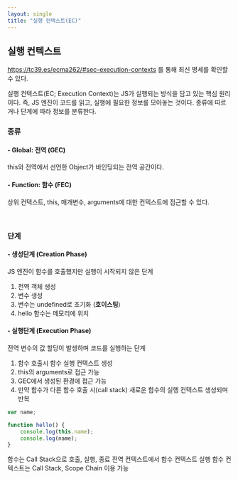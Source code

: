 ```yaml
---
layout: single
title: "실행 컨텍스트(EC)"
---
```



## 실행 컨텍스트

https://tc39.es/ecma262/#sec-execution-contexts 를 통해 최신 명세를 확인할 수 있다.

실행 컨텍스트(EC; Execution Context)는 JS가 실행되는 방식을 담고 있는 핵심 원리이다. 즉, JS 엔진이 코드를 읽고, 실행에 필요한 정보를 모아놓는 것이다. 종류에 따르거나 단계에 따라 정보를 분류한다.

### 종류

#### - Global: 전역 (GEC)

this와 전역에서 선언한 Object가 바인딩되는 전역 공간이다.

#### - Function: 함수 (FEC)

상위 컨텍스트, this, 매개변수, arguments에 대한 컨텍스트에 접근할 수 있다.

<br>

### 단계

#### - 생성단계 (Creation Phase)

JS 엔진이 함수를 호출했지만 실행이 시작되지 않은 단계
1. 전역 객체 생성
2. 변수 생성
3. 변수는 undefined로 초기화 (**호이스팅**)
4. hello 함수는 메모리에 위치


#### - 실행단계 (Execution Phase)

전역 변수의 값 할당이 발생하며 코드를 실행하는 단계
1. 함수 호출시 함수 실행 컨텍스트 생성
2. this의 arguments로 접근 가능
3. GEC에서 생성된 환경에 접근 가능
4. 만약 함수가 다른 함수 호출 시(call stack) 새로운 함수의 실행 컨텍스트 생성되며 반복


```js
var name;

function hello() {
    console.log(this.name);
    console.log(name);
}
```

함수는 Call Stack으로 호출, 실행, 종료
전역 컨텍스트에서 함수 컨텍스트 실행
함수 컨텍스트는 Call Stack, Scope Chain 이용 가능
